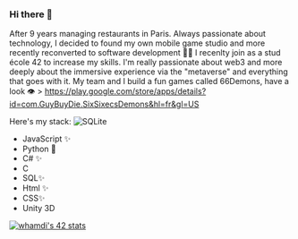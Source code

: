 ### Hi there 👋

After 9 years managing restaurants in Paris. 
Always passionate about technology, I decided to found my own mobile game studio and more recently reconverted to software development 🧑‍💻
I recenlty join as a stud école 42 to increase my skills.
I'm really passionate about web3 and more deeply about the immersive experience via the "metaverse" and everything that goes with it.
My team and I build a fun games called 66Demons, have a look 👁 > https://play.google.com/store/apps/details?id=com.GuyBuyDie.SixSixecsDemons&hl=fr&gl=US

Here's my stack: 
![SQLite](https://img.shields.io/badge/sqlite-%2307405e.svg?style=for-the-badge&logo=sqlite&logoColor=white)
- JavaScript ✨
- Python 🐍
- C# ✨
- C
- SQL✨
- Html ✨
- CSS✨
- Unity 3D 

<a href="https://github.com/oakoudad/badge42"><img src="https://badge.mediaplus.ma/landscapes/whamdi?1337Badge=off&UM6P=off" alt="whamdi's 42 stats" /></a>
